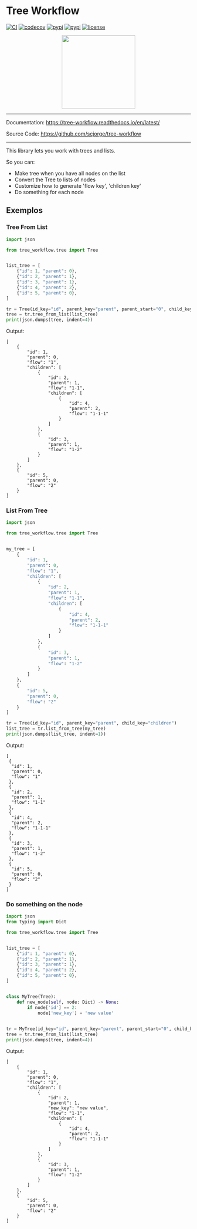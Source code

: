 # Tree Workflow

[![CI](https://github.com/scjorge/tree-workflow/workflows/CI/badge.svg?event=push)](https://github.com/scjorge/tree-workflow/actions)
[![codecov](https://codecov.io/gh/scjorge/tree-workflow/branch/master/graph/badge.svg?token=0HF8XRJDV1)](https://codecov.io/gh/scjorge/tree-workflow)
[![pypi](https://img.shields.io/pypi/v/tree-workflow)](https://pypi.org/project/tree-workflow/)
[![pypi](https://img.shields.io/pypi/pyversions/tree-workflow)](https://pypi.org/project/tree-workflow/)
[![license](https://img.shields.io/pypi/l/tree-workflow)](https://github.com/scjorge/tree-workflow/blob/master/LICENSE)


<p align="center">
    <img src="https://raw.githubusercontent.com/scjorge/tree-workflow/master/docs/assets/logo.png" width='200'/>
</p>

---

Documentation: https://tree-workflow.readthedocs.io/en/latest/

Source Code: https://github.com/scjorge/tree-workflow

---


This library lets you work with trees and lists.

So you can:

- Make tree when you have all nodes on the list
- Convert the Tree to lists of nodes
- Customize how to generate 'flow key', 'children key'
- Do something for each node


## Exemplos

### Tree From List 

```python
import json

from tree_workflow.tree import Tree


list_tree = [
    {"id": 1, "parent": 0},
    {"id": 2, "parent": 1},
    {"id": 3, "parent": 1},
    {"id": 4, "parent": 2},
    {"id": 5, "parent": 0},
]

tr = Tree(id_key="id", parent_key="parent", parent_start="0", child_key="children")
tree = tr.tree_from_list(list_tree)
print(json.dumps(tree, indent=4))
```

Output:

```
[
    {
        "id": 1,
        "parent": 0,
        "flow": "1",
        "children": [
            {
                "id": 2,
                "parent": 1,
                "flow": "1-1",
                "children": [
                    {
                        "id": 4,
                        "parent": 2,
                        "flow": "1-1-1"
                    }
                ]
            },
            {
                "id": 3,
                "parent": 1,
                "flow": "1-2"
            }
        ]
    },
    {
        "id": 5,
        "parent": 0,
        "flow": "2"
    }
]
```

### List From Tree

```python
import json

from tree_workflow.tree import Tree


my_tree = [
    {
        "id": 1,
        "parent": 0,
        "flow": "1",
        "children": [
            {
                "id": 2,
                "parent": 1,
                "flow": "1-1",
                "children": [
                    {
                        "id": 4,
                        "parent": 2,
                        "flow": "1-1-1"
                    }
                ]
            },
            {
                "id": 3,
                "parent": 1,
                "flow": "1-2"
            }
        ]
    },
    {
        "id": 5,
        "parent": 0,
        "flow": "2"
    }
]

tr = Tree(id_key="id", parent_key="parent", child_key="children")
list_tree = tr.list_from_tree(my_tree)
print(json.dumps(list_tree, indent=1))
```

Output:

```
[
 {
  "id": 1,
  "parent": 0,
  "flow": "1"
 },
 {
  "id": 2,
  "parent": 1,
  "flow": "1-1"
 },
 {
  "id": 4,
  "parent": 2,
  "flow": "1-1-1"
 },
 {
  "id": 3,
  "parent": 1,
  "flow": "1-2"
 },
 {
  "id": 5,
  "parent": 0,
  "flow": "2"
 }
]
```

### Do something on the node

```python
import json
from typing import Dict

from tree_workflow.tree import Tree


list_tree = [
    {"id": 1, "parent": 0},
    {"id": 2, "parent": 1},
    {"id": 3, "parent": 1},
    {"id": 4, "parent": 2},
    {"id": 5, "parent": 0},
]


class MyTree(Tree):
    def new_node(self, node: Dict) -> None:
        if node['id'] == 2:
            node['new_key'] = 'new value'
        

tr = MyTree(id_key="id", parent_key="parent", parent_start="0", child_key="children")
tree = tr.tree_from_list(list_tree)
print(json.dumps(tree, indent=4))
```

Output:

```
[
    {
        "id": 1,
        "parent": 0,
        "flow": "1",
        "children": [
            {
                "id": 2,
                "parent": 1,
                "new_key": "new value",
                "flow": "1-1",
                "children": [
                    {
                        "id": 4,
                        "parent": 2,
                        "flow": "1-1-1"
                    }
                ]
            },
            {
                "id": 3,
                "parent": 1,
                "flow": "1-2"
            }
        ]
    },
    {
        "id": 5,
        "parent": 0,
        "flow": "2"
    }
]
```
